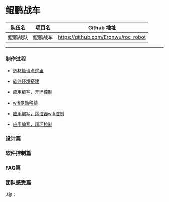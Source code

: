 # 鲲鹏战车 


队伍名 | 项目名 | Github 地址 |
-------|--------|-------------|
鲲鹏战队 | 鲲鹏战车 | https://github.com/Eronwu/roc_robot |

----------

### 制作过程

- [选材篇请点这里](application/roc_car/docs/material_part.md)

- [软件环境搭建](application/roc_car/docs/env_part.md)

- [应用编写，开环控制](application/roc_car/docs/app_code_part.md)

- [wifi驱动移植](application/roc_car/docs/wifi_driver_part.md)

- [应用编写，遥控器wifi控制](application/roc_car/docs/wifi_code_part.md)

- [应用编写，闭环控制]()

  

### 设计篇

### 软件控制篇

### FAQ篇

### 团队感受篇
J总：
